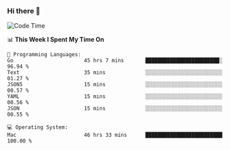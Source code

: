 ### Hi there 👋

<!--
**CrazyCollin/crazycollin** is a ✨ _special_ ✨ repository because its `README.md` (this file) appears on your GitHub profile.

Here are some ideas to get you started:

- 🔭 I’m currently working on ...
- 🌱 I’m currently learning ...
- 👯 I’m looking to collaborate on ...
- 🤔 I’m looking for help with ...
- 💬 Ask me about ...
- 📫 How to reach me: ...
- 😄 Pronouns: ...
- ⚡ Fun fact: ...
-->

<!--START_SECTION:waka-->
![Code Time](http://img.shields.io/badge/Code%20Time-4%2C260%20hrs%2036%20mins-blue)

📊 **This Week I Spent My Time On** 

```text
💬 Programming Languages: 
Go                       45 hrs 7 mins       ████████████████████████░   96.94 % 
Text                     35 mins             ░░░░░░░░░░░░░░░░░░░░░░░░░   01.27 % 
JSON5                    15 mins             ░░░░░░░░░░░░░░░░░░░░░░░░░   00.57 % 
YAML                     15 mins             ░░░░░░░░░░░░░░░░░░░░░░░░░   00.56 % 
JSON                     15 mins             ░░░░░░░░░░░░░░░░░░░░░░░░░   00.55 % 

💻 Operating System: 
Mac                      46 hrs 33 mins      █████████████████████████   100.00 % 
```


<!--END_SECTION:waka-->
